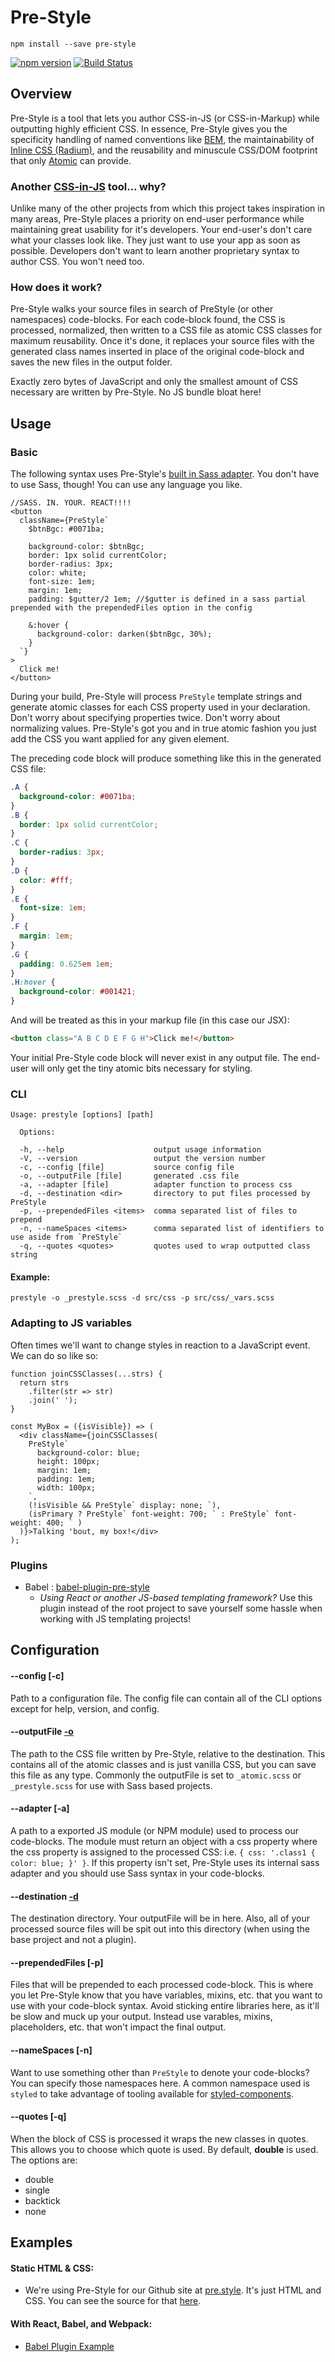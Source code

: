 # Pre-Style

```
npm install --save pre-style
```

[![npm version](https://badge.fury.io/js/pre-style.svg)](http://badge.fury.io/js/pre-style)
[![Build Status](https://travis-ci.org/soluml/pre-style.svg?branch=master)](https://travis-ci.org/soluml/pre-style)

## Overview

Pre-Style is a tool that lets you author CSS-in-JS (or CSS-in-Markup) while outputting highly efficient CSS. In essence, Pre-Style gives you the specificity handling of named conventions like [BEM](http://getbem.com/), the maintainability of [Inline CSS (Radium)](http://formidable.com/open-source/radium/), and the reusability and minuscule CSS/DOM footprint that only [Atomic](https://acss.io/) can provide.

### Another [CSS-in-JS](https://github.com/MicheleBertoli/css-in-js) tool... why?

Unlike many of the other projects from which this project takes inspiration in many areas, Pre-Style places a priority on end-user performance while maintaining great usability for it's developers. Your end-user's don't care what your classes look like. They just want to use your app as soon as possible. Developers don't want to learn another proprietary syntax to author CSS. You won't need too.

### How does it work?

Pre-Style walks your source files in search of PreStyle (or other namespaces) code-blocks. For each code-block found, the CSS is processed, normalized, then written to a CSS file as atomic CSS classes for maximum reusability. Once it's done, it replaces your source files with the generated class names inserted in place of the original code-block and saves the new files in the output folder.

Exactly zero bytes of JavaScript and only the smallest amount of CSS necessary are written by Pre-Style. No JS bundle bloat here!

## Usage

### Basic

The following syntax uses Pre-Style's [built in Sass adapter](./src/module/adapter.js#L3). You don't have to use Sass, though! You can use any language you like.

```JSX
//SASS. IN. YOUR. REACT!!!!
<button
  className={PreStyle`
    $btnBgc: #0071ba;

    background-color: $btnBgc;
    border: 1px solid currentColor;
    border-radius: 3px;
    color: white;
    font-size: 1em;
    margin: 1em;
    padding: $gutter/2 1em; //$gutter is defined in a sass partial prepended with the prependedFiles option in the config

    &:hover {
      background-color: darken($btnBgc, 30%);
    }
  `}
>
  Click me!
</button>
```

During your build, Pre-Style will process `PreStyle` template strings and generate atomic classes for each CSS property used in your declaration. Don't worry about specifying properties twice. Don't worry about normalizing values. Pre-Style's got you and in true atomic fashion you just add the CSS you want applied for any given element.

The preceding code block will produce something like this in the generated CSS file:

```css
.A {
  background-color: #0071ba;
}
.B {
  border: 1px solid currentColor;
}
.C {
  border-radius: 3px;
}
.D {
  color: #fff;
}
.E {
  font-size: 1em;
}
.F {
  margin: 1em;
}
.G {
  padding: 0.625em 1em;
}
.H:hover {
  background-color: #001421;
}
```

And will be treated as this in your markup file (in this case our JSX):

```html
<button class="A B C D E F G H">Click me!</button>
```

Your initial Pre-Style code block will never exist in any output file. The end-user will only get the tiny atomic bits necessary for styling.

### CLI

```
Usage: prestyle [options] [path]

  Options:

  -h, --help                    output usage information
  -V, --version                 output the version number
  -c, --config [file]           source config file
  -o, --outputFile [file]       generated .css file
  -a, --adapter [file]          adapter function to process css
  -d, --destination <dir>       directory to put files processed by PreStyle
  -p, --prependedFiles <items>  comma separated list of files to prepend
  -n, --nameSpaces <items>      comma separated list of identifiers to use aside from `PreStyle`
  -q, --quotes <quotes>         quotes used to wrap outputted class string
```

#### Example:

```
prestyle -o _prestyle.scss -d src/css -p src/css/_vars.scss
```

### Adapting to JS variables

Often times we'll want to change styles in reaction to a JavaScript event. We can do so like so:

```JSX
function joinCSSClasses(...strs) {
  return strs
    .filter(str => str)
    .join(' ');
}

const MyBox = ({isVisible}) => (
  <div className={joinCSSClasses(
    PreStyle`
      background-color: blue;
      height: 100px;
      margin: 1em;
      padding: 1em;
      width: 100px;
    `,
    (!isVisible && PreStyle` display: none; `),
    (isPrimary ? PreStyle` font-weight: 700; ` : PreStyle` font-weight: 400; ` )
  )}>Talking 'bout, my box!</div>
);
```

### Plugins

- Babel : [babel-plugin-pre-style](https://github.com/soluml/babel-plugin-pre-style)
  - _Using React or another JS-based templating framework?_ Use this plugin instead of the root project to save yourself some hassle when working with JS templating projects!

## Configuration

#### --config [-c]

Path to a configuration file. The config file can contain all of the CLI options except for help, version, and config.

#### --outputFile [-o](required)

The path to the CSS file written by Pre-Style, relative to the destination. This contains all of the atomic classes and is just vanilla CSS, but you can save this file as any type. Commonly the outputFile is set to `_atomic.scss` or `_prestyle.scss` for use with Sass based projects.

#### --adapter [-a]

A path to a exported JS module (or NPM module) used to process our code-blocks. The module must return an object with a css property where the css property is assigned to the processed CSS: i.e. `{ css: '.class1 { color: blue; }' }`. If this property isn't set, Pre-Style uses its internal sass adapter and you should use Sass syntax in your code-blocks.

#### --destination [-d](required)

The destination directory. Your outputFile will be in here. Also, all of your processed source files will be spit out into this directory (when using the base project and not a plugin).

#### --prependedFiles [-p]

Files that will be prepended to each processed code-block. This is where you let Pre-Style know that you have variables, mixins, etc. that you want to use with your code-block syntax. Avoid sticking entire libraries here, as it'll be slow and muck up your output. Instead use varables, mixins, placeholders, etc. that won't impact the final output.

#### --nameSpaces [-n]

Want to use something other than `PreStyle` to denote your code-blocks? You can specify those namespaces here. A common namespace used is `styled` to take advantage of tooling available for [styled-components](https://github.com/styled-components/styled-components#syntax-highlighting).

#### --quotes [-q]

When the block of CSS is processed it wraps the new classes in quotes. This allows you to choose which quote is used. By default, **double** is used. The options are:

- double
- single
- backtick
- none

## Examples

#### Static HTML & CSS:

- We're using Pre-Style for our Github site at [pre.style](http://pre.style/). It's just HTML and CSS. You can see the source for that [here](/src/www).

#### With React, Babel, and Webpack:

- [Babel Plugin Example](https://github.com/soluml/babel-plugin-pre-style#with-react-webpack-and-hot-module-reloading)
